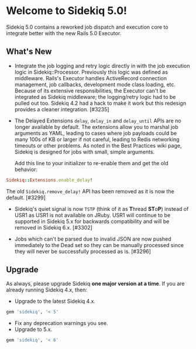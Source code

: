 # Welcome to Sidekiq 5.0!

Sidekiq 5.0 contains a reworked job dispatch and execution core to integrate
better with the new Rails 5.0 Executor.

## What's New

* Integrate the job logging and retry logic directly in with the job
  execution logic in Sidekiq::Processor.  Previously this logic was
  defined as middleware.  Rails's Executor handles ActiveRecord
  connection management, job callbacks, development mode class loading,
  etc.  Because of its extensive responsibilities, the Executor can't be
  integrated as Sidekiq middleware; the logging/retry logic had to be pulled out
  too.  Sidekiq 4.2 had a hack to make it work but this redesign provides
  a cleaner integration. [#3235]

* The Delayed Extensions `delay`, `delay_in` and `delay_until` APIs are
  no longer available by default.  The extensions allow you to marshal
  job arguments as YAML, leading to cases where job payloads could be many
  100s of KB or larger if not careful, leading to Redis networking
  timeouts or other problems.  As noted in the Best Practices wiki page,
  Sidekiq is designed for jobs with small, simple arguments.

  Add this line to your initializer to re-enable them and get the old behavior:
```ruby
Sidekiq::Extensions.enable_delay!
```
  The old `Sidekiq.remove_delay!` API has been removed as it is now the default. [#3299]

* Sidekiq's quiet signal is now `TSTP` (think of it as **T**hread
  **ST**o**P**) instead of USR1 as USR1 is not available on JRuby.
  USR1 will continue to be supported in Sidekiq 5.x for backwards
  compatibility and will be removed in Sidekiq 6.x. [#3302]

* Jobs which can't be parsed due to invalid JSON are now pushed
  immediately to the Dead set so they can be manually processed
  since they will never be successfully processed as is. [#3296]

## Upgrade

As always, please upgrade Sidekiq **one major version at a time**.
If you are already running Sidekiq 4.x, then:

* Upgrade to the latest Sidekiq 4.x.
```ruby
gem 'sidekiq', '< 5'
```
* Fix any deprecation warnings you see.
* Upgrade to 5.x.
```ruby
gem 'sidekiq', '< 6'
```
